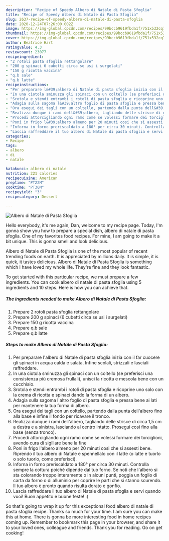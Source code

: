 ```yaml
---
description: "Recipe of Speedy Albero di Natale di Pasta Sfoglia"
title: "Recipe of Speedy Albero di Natale di Pasta Sfoglia"
slug: 2637-recipe-of-speedy-albero-di-natale-di-pasta-sfoglia
date: 2020-12-24T07:26:00.002Z
image: https://img-global.cpcdn.com/recipes/99bccb9619fbda1f/751x532cq70/albero-di-natale-di-pasta-sfoglia-recipe-main-photo.jpg
thumbnail: https://img-global.cpcdn.com/recipes/99bccb9619fbda1f/751x532cq70/albero-di-natale-di-pasta-sfoglia-recipe-main-photo.jpg
cover: https://img-global.cpcdn.com/recipes/99bccb9619fbda1f/751x532cq70/albero-di-natale-di-pasta-sfoglia-recipe-main-photo.jpg
author: Beatrice Hart
ratingvalue: 4.3
reviewcount: 23077
recipeingredient:
- "2 rotoli pasta sfoglia rettangolare"
- "200 g spinaci 6 cubetti circa se usi i surgelati"
- "150 g ricotta vaccina"
- "q.b sale"
- "q.b latte"
recipeinstructions:
- "Per preparare l&#39;albero di Natale di pasta sfoglia inizia con il far cuocere gli spinaci in acqua calda e salata. Infine scolali, strizzali e lasciali raffreddare."
- "In una ciotola sminuzza gli spinaci con un coltello (se preferisci una consistenza più cremosa frullali), unisci la ricotta e mescola bene con un cucchiaio."
- "Srotola e stendi entrambi i rotoli di pasta sfoglia e ricoprine uno solo con la crema di ricotta e spinaci dando la forma di un albero."
- "Adagia sulla sagoma l&#39;altro foglio di pasta sfoglia e pressa bene ai lati per mantenere la tua forma di albero."
- "Ora esegui dei tagli con un coltello, partendo dalla punta dell&#39;albero fino alla base e infine il fondo per ricavare il tronco."
- "Realizza dunque i rami dell&#39;albero, tagliando delle strisce di circa 1,5 cm a destra e a sinistra, lasciando al centro intatto. Prosegui cosi fino alla base (senza tronco)."
- "Procedi attorcigliando ogni ramo come se volessi formare dei torciglioni, avendo cura di sigillare bene la fine"
- "Poni in frigo l&#39;albero almeno per 20 minuti cosi che si assesti bene. Riprendo il tuo albero di Natale e spennellalo con il latte (o latte e tuorlo o solo tuorlo, come preferisci)."
- "Inforna in forno preriscaldato a 180° per circa 30 minuti. Controlla sempre la cottura poiché dipende dal tuo forno. Se noti che l&#39;albero si sta colorando troppo interamente o in alcuni punti, poggia un foglio di carta da forno o di alluminio per coprire le parti che si stanno scurendo. Il tuo albero è pronto quando risulta dorato e gonfio."
- "Lascia raffreddare il tuo albero di Natale di pasta sfoglia e servi quando vuoi! Buon appetito e buone feste! :)"
categories:
- Recipe
tags:
- albero
- di
- natale

katakunci: albero di natale 
nutrition: 221 calories
recipecuisine: American
preptime: "PT22M"
cooktime: "PT36M"
recipeyield: "3"
recipecategory: Dessert

---
```



![Albero di Natale di Pasta Sfoglia](https://img-global.cpcdn.com/recipes/99bccb9619fbda1f/751x532cq70/albero-di-natale-di-pasta-sfoglia-recipe-main-photo.jpg)

Hello everybody, it's me again, Dan, welcome to my recipe page. Today, I'm gonna show you how to prepare a special dish, albero di natale di pasta sfoglia. One of my favorites food recipes. For mine, I am going to make it a bit unique. This is gonna smell and look delicious.

Albero di Natale di Pasta Sfoglia is one of the most popular of recent trending foods on earth. It is appreciated by millions daily. It is simple, it is quick, it tastes delicious. Albero di Natale di Pasta Sfoglia is something which I have loved my whole life. They're fine and they look fantastic.




To get started with this particular recipe, we must prepare a few ingredients. You can cook albero di natale di pasta sfoglia using 5 ingredients and 10 steps. Here is how you can achieve that.

<!--inarticleads1-->

##### The ingredients needed to make Albero di Natale di Pasta Sfoglia:

1. Prepare 2 rotoli pasta sfoglia rettangolare
1. Prepare 200 g spinaci (6 cubetti circa se usi i surgelati)
1. Prepare 150 g ricotta vaccina
1. Prepare q.b sale
1. Prepare q.b latte




<!--inarticleads2-->

##### Steps to make Albero di Natale di Pasta Sfoglia:

1. Per preparare l&#39;albero di Natale di pasta sfoglia inizia con il far cuocere gli spinaci in acqua calda e salata. Infine scolali, strizzali e lasciali raffreddare.
1. In una ciotola sminuzza gli spinaci con un coltello (se preferisci una consistenza più cremosa frullali), unisci la ricotta e mescola bene con un cucchiaio.
1. Srotola e stendi entrambi i rotoli di pasta sfoglia e ricoprine uno solo con la crema di ricotta e spinaci dando la forma di un albero.
1. Adagia sulla sagoma l&#39;altro foglio di pasta sfoglia e pressa bene ai lati per mantenere la tua forma di albero.
1. Ora esegui dei tagli con un coltello, partendo dalla punta dell&#39;albero fino alla base e infine il fondo per ricavare il tronco.
1. Realizza dunque i rami dell&#39;albero, tagliando delle strisce di circa 1,5 cm a destra e a sinistra, lasciando al centro intatto. Prosegui cosi fino alla base (senza tronco).
1. Procedi attorcigliando ogni ramo come se volessi formare dei torciglioni, avendo cura di sigillare bene la fine
1. Poni in frigo l&#39;albero almeno per 20 minuti cosi che si assesti bene. Riprendo il tuo albero di Natale e spennellalo con il latte (o latte e tuorlo o solo tuorlo, come preferisci).
1. Inforna in forno preriscaldato a 180° per circa 30 minuti. Controlla sempre la cottura poiché dipende dal tuo forno. Se noti che l&#39;albero si sta colorando troppo interamente o in alcuni punti, poggia un foglio di carta da forno o di alluminio per coprire le parti che si stanno scurendo. Il tuo albero è pronto quando risulta dorato e gonfio.
1. Lascia raffreddare il tuo albero di Natale di pasta sfoglia e servi quando vuoi! Buon appetito e buone feste! :)




So that's going to wrap it up for this exceptional food albero di natale di pasta sfoglia recipe. Thanks so much for your time. I am sure you can make this at home. There is gonna be more interesting food in home recipes coming up. Remember to bookmark this page in your browser, and share it to your loved ones, colleague and friends. Thank you for reading. Go on get cooking!
